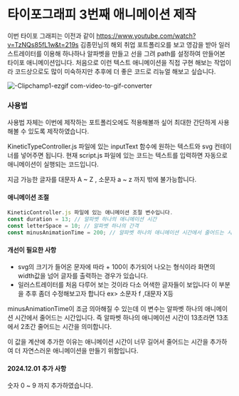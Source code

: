 # 타이포그래피 3번째 애니메이션 제작

이번 타이포 그래피는 이전과 같이 https://www.youtube.com/watch?v=TzNQs85fL1w&t=219s 김종민님의 해외 취업 포트폴리오를 보고 영감을 받아 일러스트레이터를 이용해 하나하나 알파벳을 만들고 선을 그려 path를 설정하여 만들어본 타이포 애니메이션입니다. 처음으로 이런 텍스트 애니메이션을 직접 구현 해보는 작업이라 코드상으로도 많이 미숙하지만 추후에 더 좋은 코드로 리뉴얼 해보고 싶습니다.

![-Clipchamp1-ezgif com-video-to-gif-converter](https://github.com/user-attachments/assets/9080f251-04f8-41a8-a720-0d60553c4dac)

### 사용법

사용법 자체는 이번에 제작하는 포트폴리오에도 적용해볼까 싶어 최대한 간단하게 사용해볼 수 있도록 제작하였습니다.

KineticTypeController.js 파일에 있는 inputText 함수에 원하는 텍스트와 svg 컨테이너를 넣어주면 됩니다. 현재 script.js 파일에 있는 코드는 텍스트를 입력하면 자동으로 애니메이션이 실행되는 코드입니다.

지금 가능한 글자를 대문자 A ~ Z , 소문자 a ~ z 까지 밖에 불가능합니다.

#### 애니메이션 조절

```javascript
KineticController.js 파일에 있는 애니메이션 조절 변수입니다.
const duration = 13; // 알파벳 하나의 애니메이션 시간
const letterSpace = 10; // 알파벳 하나의 간격
const minusAnimationTime = 200; // 알파벳 하나의 애니메이션 시간에서 줄어드는 시간
```

#### 개선이 필요한 사항

- svg의 크기가 들어온 문자에 따라 + 100이 추가되어 나오는 형식이라 화면의 width값을 넘어 글자를 출력하는 경우가 있습니다.
- 일러스트레이터를 처음 다루어 보는 것이라 다소 어색한 글자들이 보입니다 이 부분을 추후 좀더 수정해보고자 합니다 ex> 소문자 f ,대문자 X등

minusAnimationTime이 조금 의아해질 수 있는데 이 변수는 알파벳 하나의 애니메이션 시간에서 줄어드는 시간입니다. 즉 알파벳 하나의 애니메이션 시간이 13초라면 13초에서 2초간 줄어드는 시간을 의미합니다.

이 값을 계산에 추가한 이유는 애니메이션 시간이 너무 길어서 줄어드는 시간을 추가하여 더 자연스러운 애니메이션을 만들기 위함입니다.

#### 2024.12.01 추가 사항

숫자 0 ~ 9 까지 추가하였습니다.
